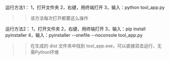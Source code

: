 
运行方法1：
1，打开文件夹
2，右键，用终端打开
3，输入：python tool_app.py
>>该方法每次打开都要这么操作

运行方法2：
1，打开文件夹
2，右键，用终端打开
3，输入：pip install pyinstaller
4，输入：pyinstaller --onefile --noconsole tool_app.py
>>在生成的 dist 文件夹中找到 tool_app.exe，可以直接双击运行，无需Python环境
